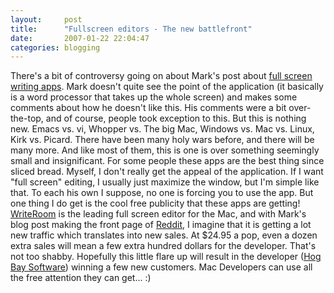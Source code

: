 ```yaml
---
layout:     post
title:      "Fullscreen editors - The new battlefront"
date:       2007-01-22 22:04:47
categories: blogging
---
```

There's a bit of controversy going on about Mark's post about [full screen writing apps](http://diveintomark.org/archives/2007/01/21/wrongroom). Mark doesn't quite see the point of the application (it basically is a word processor that takes up the whole screen) and makes some comments about how he doesn't like this. His comments were a bit over-the-top, and of course, people took exception to this. But this is nothing new. Emacs vs. vi, Whopper vs. The big Mac, Windows vs. Mac vs. Linux, Kirk vs. Picard. There have been many holy wars before, and there will be many more. And like most of them, this is one is over something seemingly small and insignificant. For some people these apps are the best thing since sliced bread. Myself, I don't really get the appeal of the application. If I want "full screen" editing, I usually just maximize the window, but I'm simple like that. To each his own I suppose, no one is forcing you to use the app. But one thing I do get is the cool free publicity that these apps are getting! [WriteRoom](http://www.hogbaysoftware.com/product/writeroom) is the leading full screen editor for the Mac, and with Mark's blog post making the front page of [Reddit](http://reddit.com), I imagine that it is getting a lot new traffic which translates into new sales. At $24.95 a pop, even a dozen extra sales will mean a few extra hundred dollars for the developer. That's not too shabby. Hopefully this little flare up will result in the developer ([Hog Bay Software](http://www.hogbaysoftware.com/)) winning a few new customers. Mac Developers can use all the free attention they can get... :)
